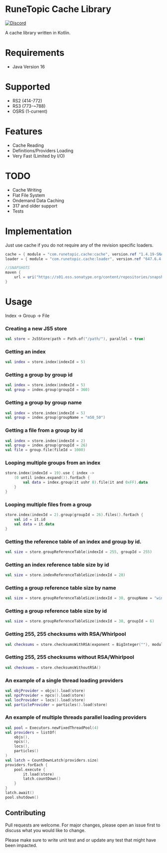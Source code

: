 # RuneTopic Cache Library

[![Discord](https://img.shields.io/discord/212385463418355713?color=%237289DA&logo=Discord&logoColor=%237289DA)](https://discord.gg/3scgBkrfMG)

A cache library written in Kotlin. 

# Requirements
- Java Version 16

# Supported
- RS2 (414-772)
- RS3 (773-~788)  
- OSRS (1-current)

# Features
- Cache Reading
- Definitions/Providers Loading
- Very Fast (Limited by I/O)

# TODO
- Cache Writing
- Flat File System
- Ondemand Data Caching
- 317 and older support
- Tests

# Implementation
Just use cache if you do not require any of the revision specific loaders.
```groovy
cache = { module = "com.runetopic.cache:cache", version.ref "1.4.19-SNAPSHOT" }
loader = { module = "com.runetopic.cache:loader", version.ref "647.6.4-SNAPSHOT" }
```

```groovy
//SNAPSHOTS
maven {
    url = uri("https://s01.oss.sonatype.org/content/repositories/snapshots/")
}
```

# Usage
Index -> Group -> File

### Creating a new JS5 store
```kotlin
val store = Js5Store(path = Path.of("/path/"), parallel = true)
```

### Getting an index
```kotlin
val index = store.index(indexId = 5)
```

### Getting a group by group id
```kotlin
val index = store.index(indexId = 5)
val group = index.group(groupId = 360)
```

### Getting a group by group name
```kotlin
val index = store.index(indexId = 5)
val group = index.group(groupName = "m50_50")
```

### Getting a file from a group by id
```kotlin
val index = store.index(indexId = 2)
val group = index.group(groupId = 26)
val file = group.file(fileId = 1000)
```

### Looping multiple groups from an index
```kotlin
store.index(indexId = 19).use { index ->
    (0 until index.expand()).forEach {
        val data = index.group(it ushr 8).file(it and 0xFF).data
    }
}
```

### Looping multiple files from a group
```kotlin
store.index(indexId = 2).group(groupId = 26).files().forEach {
    val id = it.id
    val data = it.data
}
```
### Getting the reference table of an index and group by id.
```kotlin
val size = store.groupReferenceTable(indexId = 255, groupId = 255)
```

### Getting an index reference table size by id
```kotlin
val size = store.indexReferenceTableSize(indexId = 28)
```

### Getting a group reference table size by name
```kotlin
val size = store.groupReferenceTableSize(indexId = 30, groupName = "windows/x86/jaclib.dll")
```

### Getting a group reference table size by id
```kotlin
val size = store.groupReferenceTableSize(indexId = 30, groupId = 6)
```

### Getting 255, 255 checksums with RSA/Whirlpool
```kotlin
val checksums = store.checksumsWithRSA(exponent = BigInteger(""), modulus = BigInteger(""))
```

### Getting 255, 255 checksums without RSA/Whirlpool
```kotlin
val checksums = store.checksumsWithoutRSA()
```

### An example of a single thread loading providers

```kotlin
val objProvider = objs().load(store)
val npcProvider = npcs().load(store)
val locProvider = locs().load(store)
val particleProvider = particles().load(store)
```

### An example of multiple threads parallel loading providers
```kotlin
val pool = Executors.newFixedThreadPool(4)
val providers = listOf(
    objs(),
    npcs(),
    locs(),
    particles()
)
val latch = CountDownLatch(providers.size)
providers.forEach {
    pool.execute {
        it.load(store)
        latch.countDown()
    }
}
latch.await()
pool.shutdown()
```

## Contributing
Pull requests are welcome. For major changes, please open an issue first to discuss what you would like to change.

Please make sure to write unit test and or update any test that might have been impacted.
